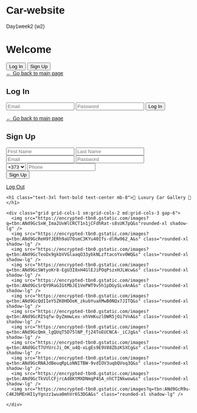 # Car-website
Day1week2 (w2)


<!DOCTYPE html>
<html lang="en">
<head>
  <meta charset="UTF-8" />
  <meta name="viewport" content="width=device-width, initial-scale=1.0" />
  <title>Auth Page</title>
  <script src="https://cdn.tailwindcss.com"></script>
  <style>
    body {
      background-image: url('https://encrypted-tbn0.gstatic.com/images?q=tbn:ANd9GcTLgppPJBTR9z6puEwJc7VXc7fYezLtpvTIBg&s');
      background-size: cover;
      background-position: center;
      font-family: sans-serif;
    }
  </style>
</head>
<body class="bg-black bg-opacity-60 text-white min-h-screen flex items-center justify-center">

  <!-- Main auth selection -->
  <div id="main" class="space-y-6 text-center">
    <h1 class="text-3xl font-bold">Welcome</h1>
    <div class="space-x-4">
      <button onclick="showLogin()" class="bg-blue-600 hover:bg-blue-700 px-6 py-2 rounded">Log In</button>
      <button onclick="showSignup()" class="bg-green-600 hover:bg-green-700 px-6 py-2 rounded">Sign Up</button>
    </div>
  </div>

  <!-- Login Form -->
  <div id="login" class="hidden bg-white bg-opacity-90 text-black p-6 rounded-xl shadow-md w-full max-w-sm">
    <a href="#" onclick="goBack()" class="text-blue-600 font-semibold">&larr; Go back to main page</a>
    <h2 class="text-2xl font-bold text-center my-4">Log In</h2>
    <form onsubmit="handleSubmit(event)">
      <input type="email" placeholder="Email" required class="w-full p-2 mb-4 border rounded" />
      <input type="password" placeholder="Password" required class="w-full p-2 mb-4 border rounded" />
      <button type="submit" class="w-full bg-blue-600 text-white py-2 rounded hover:bg-blue-700">Log In</button>
    </form>
  </div>

  <!-- Signup Form -->
  <div id="signup" class="hidden bg-white bg-opacity-90 text-black p-6 rounded-xl shadow-md w-full max-w-sm">
    <a href="#" onclick="goBack()" class="text-blue-600 font-semibold">&larr; Go back to main page</a>
    <h2 class="text-2xl font-bold text-center my-4">Sign Up</h2>
    <form onsubmit="handleSubmit(event)">
      <input type="text" placeholder="First Name" required class="w-full p-2 mb-3 border rounded" />
      <input type="text" placeholder="Last Name" required class="w-full p-2 mb-3 border rounded" />
      <input type="email" placeholder="Email" required class="w-full p-2 mb-3 border rounded" />
      <input type="password" placeholder="Password" required class="w-full p-2 mb-3 border rounded" />
      <div class="flex gap-2 mb-3">
        <select class="p-2 border rounded bg-white">
          <option value="+1">+1</option>
          <option value="+44">+44</option>
          <option value="+373" selected>+373</option>
          <option value="+91">+91</option>
        </select>
        <input type="tel" placeholder="Phone" required class="flex-1 p-2 border rounded" />
      </div>
      <button type="submit" class="w-full bg-green-600 text-white py-2 rounded hover:bg-green-700">Sign Up</button>
    </form>
  </div>

  <!-- Car Gallery Page -->
  <div id="gallery" class="hidden bg-black bg-opacity-70 text-white min-h-screen p-6">
    <a href="#" onclick="logOut()" class="text-white bg-red-600 hover:bg-red-700 px-4 py-2 rounded fixed top-4 left-4">Log Out</a>

    <h1 class="text-3xl font-bold text-center mb-8">🚗 Luxury Car Gallery 🚗</h1>

    <div class="grid grid-cols-1 sm:grid-cols-2 md:grid-cols-3 gap-6">
      <img src="https://encrypted-tbn0.gstatic.com/images?q=tbn:ANd9GcSxW_Ima2UvWlCRCT1n1jCFdhRat-s8sUK7pQ&s"rounded-xl shadow-lg" />
      <img src="https://encrypted-tbn0.gstatic.com/images?q=tbn:ANd9GcReH9fJERh9aU7OsmC3KYu40Ifs-dlRw962_A&s" class="rounded-xl shadow-lg" />
      <img src="https://encrypted-tbn0.gstatic.com/images?q=tbn:ANd9GcTeoDx9gkbVVGlaaqO33ybkNLzftacoYxv0WQ&s" class="rounded-xl shadow-lg" />
      <img src="https://encrypted-tbn0.gstatic.com/images?q=tbn:ANd9GcSWtyoKr8-EgU3I8xH4GlEJiPOqPszxHJLWcw&s" class="rounded-xl shadow-lg" />
      <img src="https://encrypted-tbn0.gstatic.com/images?q=tbn:ANd9GcSrQY9RaGIGtMbJE1VePWT9v5h1pDGySLvAnA&s" class="rounded-xl shadow-lg" />
      <img src="https://encrypted-tbn0.gstatic.com/images?q=tbn:ANd9GcQdIIeYSZK0HDOoK_zkubYuaXMwB0NQx7JITQ&s" class="rounded-xl shadow-lg" />
      <img src="https://encrypted-tbn0.gstatic.com/images?q=tbn:ANd9GcRISqfw-DyZmmwLex-xhVmKuzlOWR5jOi7VnA&s" class="rounded-xl shadow-lg" />
      <img src="https://encrypted-tbn0.gstatic.com/images?q=tbn:ANd9GcQmk_lgQUqT5D75lNP_fj24ToEUCNCA-_iCJg&s" class="rounded-xl shadow-lg" />
      <img src="https://encrypted-tbn0.gstatic.com/images?q=tbn:ANd9GcT7UYUrcJi_OK_u4Q-xLgEs9E9V88ZbzKSXCg&s" class="rounded-xl shadow-lg" />
      <img src="https://encrypted-tbn0.gstatic.com/images?q=tbn:ANd9GcRNAJdBeuqRpLoNNITBW-9vdIOV3uqbQVoq3Q&s" class="rounded-xl shadow-lg" />
      <img src="https://encrypted-tbn0.gstatic.com/images?q=tbn:ANd9GcTkVUlCFjrcAd8KtMXDNmqP4SA_nhCTINkwow&s" class="rounded-xl shadow-lg" />
      <img src="https://encrypted-tbn0.gstatic.com/images?q=tbn:ANd9GcR9u-C4KJbMEnHI1yYgnzz1wua0mhVr6S3DGA&s" class="rounded-xl shadow-lg" />
  
    </div>
  </div>

  <script>
    // Show login form
    function showLogin() {
      document.getElementById('main').style.display = 'none';
      document.getElementById('login').style.display = 'block';
    }

    // Show signup form
    function showSignup() {
      document.getElementById('main').style.display = 'none';
      document.getElementById('signup').style.display = 'block';
    }

    // Go back to main auth page
    function goBack() {
      document.getElementById('login').style.display = 'none';
      document.getElementById('signup').style.display = 'none';
      document.getElementById('main').style.display = 'block';
    }

    // Handle form submission (login/signup)
    function handleSubmit(event) {
      event.preventDefault();
      document.getElementById('main').style.display = 'none';
      document.getElementById('login').style.display = 'none';
      document.getElementById('signup').style.display = 'none';
      document.getElementById('gallery').style.display = 'block';
    }

    // Log out
    function logOut() {
      document.getElementById('gallery').style.display = 'none';
      document.getElementById('main').style.display = 'block';
    }
  </script>
</body>
</html>
